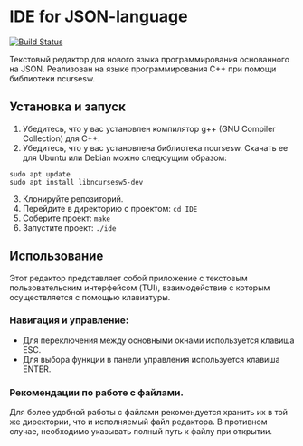 
# IDE for JSON-language

<a href="https://github.com/unnamedpup/IDE/actions/workflows/c-cpp.yml"><img src="https://github.com/unnamedpup/IDE/actions/workflows/c-cpp.yml/badge.svg?branch=master" alt="Build Status"></a>

Текстовый редактор для нового языка программирования основанного на JSON.
Реализован на языке программирования C++ при помощи библиотеки ncursesw.

## Установка и запуск

1. Убедитесь, что у вас установлен компилятор g++ (GNU Compiler Collection) для C++.
2. Убедитесь, что у вас установлена библиотека ncursesw. 
Скачать ее для Ubuntu или Debian можно следюущим образом:

```
sudo apt update
sudo apt install libncursesw5-dev
```

3. Клонируйте репозиторий.
4. Перейдите в директорию с проектом: ``` cd IDE ```
5. Соберите проект: ``` make ```
6. Запустите проект: ``` ./ide ```

## Использование

Этот редактор представляет собой приложение с текстовым пользовательским интерфейсом (TUI), взаимодействие с которым осуществляется с помощью клавиатуры.

### Навигация и управление:

- Для переключения между основными окнами используется клавиша ESC.
- Для выбора функции в панели управления используется клавиша ENTER.

### Рекомендации по работе с файлами.

Для более удобной работы с файлами рекомендуется хранить их в той же директории, что и исполняемый файл редактора. В противном случае, необходимо указывать полный путь к файлу при открытии.
